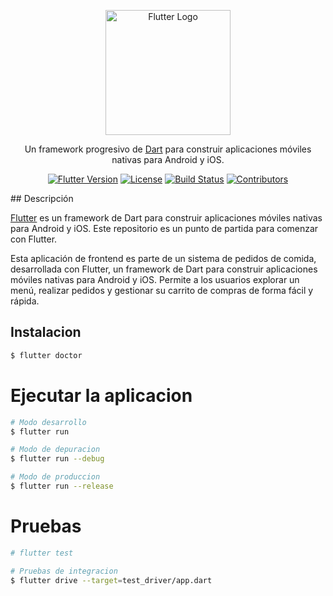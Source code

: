 <p align="center">
  <a href="http://flutter.dev/" target="blank"><img src="https://androidtr.es/wp-content/uploads/2018/06/logo-flutter.jpg" width="200" alt="Flutter Logo" /></a>
</p>

<p align="center">Un framework progresivo de <a href="http://dart.dev" target="_blank">Dart</a> para construir aplicaciones móviles nativas para Android y iOS.</p>
<p align="center">
  <a href="https://pub.dev/packages/flutter" target="_blank"><img src="https://img.shields.io/pub/v/flutter.svg" alt="Flutter Version" /></a>
  <a href="https://github.com/flutter/flutter/blob/master/LICENSE" target="_blank"><img src="https://img.shields.io/github/license/flutter/flutter" alt="License" /></a>
  <a href="https://github.com/flutter/flutter/actions?query=workflow%3A%22Flutter+Build%22" target="_blank"><img src="https://github.com/flutter/flutter/workflows/Flutter%20Build/badge.svg" alt="Build Status" /></a>
  <a href="https://github.com/flutter/flutter/graphs/contributors" target="_blank"><img src="https://img.shields.io/github/contributors/flutter/flutter" alt="Contributors" /></a>
</p>
## Descripción

[Flutter](http://flutter.dev) es un framework de Dart para construir aplicaciones móviles nativas para Android y iOS. Este repositorio es un punto de partida para comenzar con Flutter.

Esta aplicación de frontend es parte de un sistema de pedidos de comida, desarrollada con Flutter, un framework de Dart para construir aplicaciones móviles nativas para Android y iOS. Permite a los usuarios explorar un menú, realizar pedidos y gestionar su carrito de compras de forma fácil y rápida.

## Instalacion
```bash
$ flutter doctor
```
# Ejecutar la aplicacion
```bash
# Modo desarrollo
$ flutter run

# Modo de depuracion
$ flutter run --debug

# Modo de produccion
$ flutter run --release
```
# Pruebas
```bash
# flutter test

# Pruebas de integracion
$ flutter drive --target=test_driver/app.dart
```
##

